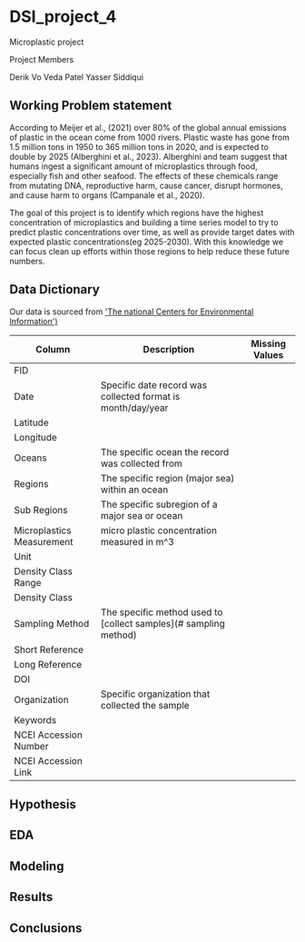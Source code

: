 # DSI_project_4
Microplastic project


Project Members

Derik Vo
Veda Patel
Yasser Siddiqui


## Working Problem statement

According to Meijer et al., (2021) over 80% of the global annual emissions of plastic in the ocean come from 1000 rivers. Plastic waste has gone from 1.5 million tons in 1950 to 365 million tons in 2020, and is expected to double by 2025 (Alberghini et al., 2023). Alberghini and team suggest that humans ingest a significant amount of microplastics through food, especially fish and other seafood. The effects of these chemicals range from mutating DNA, reproductive harm, cause cancer,  disrupt hormones, and cause harm to organs (Campanale et al., 2020).

The goal of this project is to identify which regions have the highest concentration of microplastics and building a time series model to try to predict plastic concentrations over time, as well as provide target dates with expected plastic concentrations(eg 2025-2030). With this knowledge we can focus clean up efforts within those regions to help reduce these future numbers. 

## Data Dictionary

Our data is sourced from ['The national Centers for Environmental Information')](https://experience.arcgis.com/experience/b296879cc1984fda833a8acc93e31476) 

|Column|Description|Missing Values|
|-----|-----|----|
|FID|||
|Date|Specific date record was collected format is month/day/year||
|Latitude|||
|Longitude|||
|Oceans|The specific ocean the record was collected from||
|Regions|The specific region (major sea) within an ocean||
|Sub Regions|The specific subregion of a major sea or ocean||
|Microplastics Measurement|micro plastic concentration measured in m^3||
|Unit|||
|Density Class Range|||
|Density Class|||
|Sampling Method|The specific method used to [collect samples](# sampling method)||
|Short Reference|||
|Long Reference|||
|DOI|||
|Organization|Specific organization that collected the sample||
|Keywords|||
|NCEI Accession Number|||
|NCEI Accession Link|||

## Hypothesis

## EDA

## Modeling

## Results

## Conclusions
